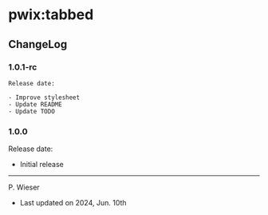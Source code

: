 # pwix:tabbed

## ChangeLog

### 1.0.1-rc

    Release date:

    - Improve stylesheet
    - Update README
    - Update TODO

### 1.0.0

Release date:

- Initial release

---
P. Wieser
- Last updated on 2024, Jun. 10th
